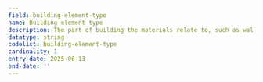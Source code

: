 ```yaml
---
field: building-element-type
name: Building element type
description: The part of building the materials relate to, such as walls, roofs, windows, or doors
datatype: string
codelist: building-element-type
cardinality: 1
entry-date: 2025-06-13
end-date: ''
---
```

